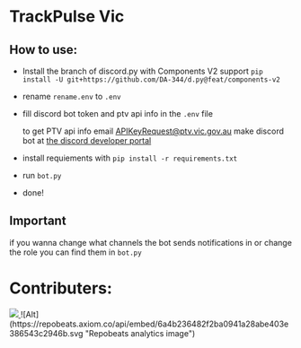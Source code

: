 # TrackPulse Vic

## How to use:
- Install the branch of discord.py with Components V2 support `pip install -U git+https://github.com/DA-344/d.py@feat/components-v2`
- rename `rename.env` to `.env`
- fill discord bot token and ptv api info in the `.env` file

    to get PTV api info email [APIKeyRequest@ptv.vic.gov.au](mailto:APIKeyRequest@ptv.vic.gov.au)
    make discord bot at [the discord developer portal](https://discord.com/developers/applications)
- install requiements with `pip install -r requirements.txt`
- run `bot.py`
- done!

## Important
if you wanna change what channels the bot sends notifications in or change the role you can find them in `bot.py`

# Contributers:
<a href="https://github.com/TrackPulse-Vic/TrackPulse-Vic/graphs/contributors">
  <img src="https://contrib.rocks/image?repo=TrackPulse-Vic/TrackPulse-Vic" />
</a>
![Alt](https://repobeats.axiom.co/api/embed/6a4b236482f2ba0941a28abe403e386543c2946b.svg "Repobeats analytics image")
